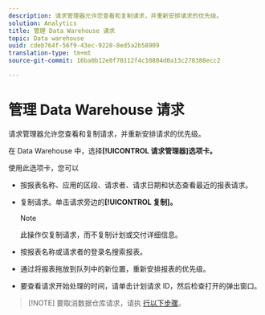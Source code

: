 ```yaml
---
description: 请求管理器允许您查看和复制请求，并重新安排请求的优先级。
solution: Analytics
title: 管理 Data Warehouse 请求
topic: Data warehouse
uuid: cdeb764f-56f9-43ec-9228-8ed5a2b58909
translation-type: tm+mt
source-git-commit: 16ba0b12e0f70112f4c10804d0a13c278388ecc2

---
```



# 管理 Data Warehouse 请求

请求管理器允许您查看和复制请求，并重新安排请求的优先级。

在 Data Warehouse 中，选择&#x200B;**[!UICONTROL 请求管理器]选项卡。**

使用此选项卡，您可以

* 按报表名称、应用的区段、请求者、请求日期和状态查看最近的报表请求。
* 复制请求。单击请求旁边的&#x200B;**[!UICONTROL 复制]。**

   >[!NOTE]
   >
   >此操作仅复制请求，而不复制计划或交付详细信息。

* 按报表名称或请求者的登录名搜索报表。
* 通过将报表拖放到队列中的新位置，重新安排报表的优先级。
* 要查看请求开始处理的时间，请单击计划请求 ID，然后检查打开的弹出窗口。

> [!NOTE] 要取消数据仓库请求，请执 [行以下步骤](https://helpx.adobe.com/analytics/kb/cancel-data-warehouse-requests.html)。

